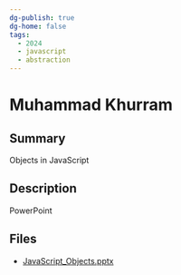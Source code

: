 ```yaml
---
dg-publish: true
dg-home: false
tags:
  - 2024
  - javascript
  - abstraction
---
```


# Muhammad Khurram

## Summary

Objects in JavaScript

## Description

PowerPoint

## Files

*   [JavaScript\_Objects.pptx](resources/Muhammad_Khurram/JavaScript_Objects.pptx)
